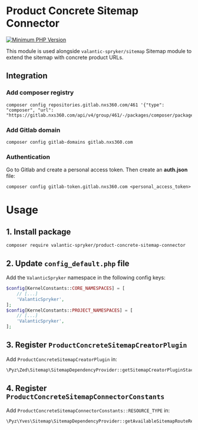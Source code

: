# Product Concrete Sitemap Connector

[![Minimum PHP Version](https://img.shields.io/badge/php-%3E%3D%208.0-8892BF.svg)](https://php.net/)

This module is used alongside `valantic-spryker/sitemap` Sitemap module to extend the sitemap with concrete product URLs.

## Integration

### Add composer registry
```
composer config repositories.gitlab.nxs360.com/461 '{"type": "composer", "url": "https://gitlab.nxs360.com/api/v4/group/461/-/packages/composer/packages.json"}'
```

### Add Gitlab domain
```
composer config gitlab-domains gitlab.nxs360.com
```

### Authentication
Go to Gitlab and create a personal access token. Then create an **auth.json** file:
```
composer config gitlab-token.gitlab.nxs360.com <personal_access_token>
```

# Usage

## 1. Install package

```shell
composer require valantic-spryker/product-concrete-sitemap-connector
```

## 2. Update `config_default.php` file

Add the `ValanticSpryker` namespace in the following config keys:

```php
$config[KernelConstants::CORE_NAMESPACES] = [
    // [...]
    'ValanticSpryker',
];
$config[KernelConstants::PROJECT_NAMESPACES] = [
    // [...]
    'ValanticSpryker',
];
```

## 3. Register `ProductConcreteSitemapCreatorPlugin`

Add `ProductConcreteSitemapCreatorPlugin` in:
```php
\Pyz\Zed\Sitemap\SitemapDependencyProvider::getSitemapCreatorPluginStack
```

## 4. Register `ProductConcreteSitemapConnectorConstants`

Add `ProductConcreteSitemapConnectorConstants::RESOURCE_TYPE` in:
```php
\Pyz\Yves\Sitemap\SitemapDependencyProvider::getAvailableSitemapRouteResources
```

